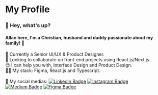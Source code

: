 # My Profile

### 👋 Hey, what's up?
#### Allan here, I'm a Christian, husband and daddy passionate about my family! 🥰

🚀 Currently a Senior UI/UX & Product Designer.
<br/>💙 Looking to collaborate on front-end projects using React.js/Next.js.
<br/>😊 I can help you with, Interface Design and Product Design.
<br/>👨‍💻 My stack: Figma, React.js and Typescript.
<br/><br/>🔗 My social medias: [![Linkedin Badge](https://img.shields.io/badge/LinkedIn-4751F8?style=for-the-badge&logo=linkedin&logoColor=white)](https://www.linkedin.com/in/allanmgoncalves/)  [![Instagram Badge](https://img.shields.io/badge/Instagram-4751F8?style=for-the-badge&logo=instagram&logoColor=white)](https://www.instagram.com/allanmgoncalves/)  [![Medium Badge](https://img.shields.io/badge/Medium-4751F8?style=for-the-badge&logo=medium&logoColor=white)](https://allanmgoncalves.medium.com/) [![Figma Badge](https://img.shields.io/badge/Figma-4751F8?style=for-the-badge&logo=Figma&logoColor=white)](https://www.figma.com/@allanmgoncalves)

